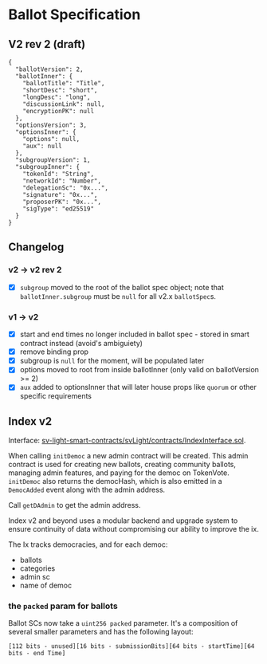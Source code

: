 # Ballot Specification

## V2 rev 2 (draft)

```
{
  "ballotVersion": 2,
  "ballotInner": {
    "ballotTitle": "Title",
    "shortDesc": "short",
    "longDesc": "long",
    "discussionLink": null,
    "encryptionPK": null
  },
  "optionsVersion": 3,
  "optionsInner": {
    "options": null,
    "aux": null
  },
  "subgroupVersion": 1,
  "subgroupInner": {
    "tokenId": "String",
    "networkId": "Number",
    "delegationSc": "0x...",
    "signature": "0x...",
    "proposerPK": "0x...",
    "sigType": "ed25519"
  }
}
```

## Changelog

### v2 -> v2 rev 2

- [x] `subgroup` moved to the root of the ballot spec object; note that `ballotInner.subgroup` must be `null` for all v2.x `ballotSpec`s.

### v1 -> v2

- [x] start and end times no longer included in ballot spec - stored in smart contract instead (avoid's ambiguiety)
- [x] remove binding prop
- [x] subgroup is `null` for the moment, will be populated later
- [x] options moved to root from inside ballotInner (only valid on ballotVersion >= 2)
- [x] `aux` added to optionsInner that will later house props like `quorum` or other specific requirements

## Index v2

Interface: [sv-light-smart-contracts/svLight/contracts/IndexInterface.sol](https://github.com/secure-vote/sv-light-smart-contracts/svLight/contracts/IndexInterface.sol).

When calling `initDemoc` a new admin contract will be created.
This admin contract is used for creating new ballots, creating community ballots, managing admin features, and paying for the democ on TokenVote.
`initDemoc` also returns the democHash, which is also emitted in a `DemocAdded` event along with the admin address.

Call `getDAdmin` to get the admin address.

Index v2 and beyond uses a modular backend and upgrade system to ensure continuity of data without compromising our ability to improve the ix.

The Ix tracks democracies, and for each democ:

- ballots
- categories
- admin sc
- name of democ

### the `packed` param for ballots

Ballot SCs now take a `uint256 packed` parameter. It's a composition of several smaller parameters and has the following layout:

`[112 bits - unused][16 bits - submissionBits][64 bits - startTime][64 bits - end Time]`
